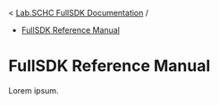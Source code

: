 <!-- Breadcrumbs -->
< [Lab.SCHC FullSDK Documentation](/#) /
<!-- /Breadcrumbs -->

<!-- TOC -->

- [FullSDK Reference Manual](#fullsdk-reference-manual)

<!-- /TOC -->


# FullSDK Reference Manual

Lorem ipsum.
